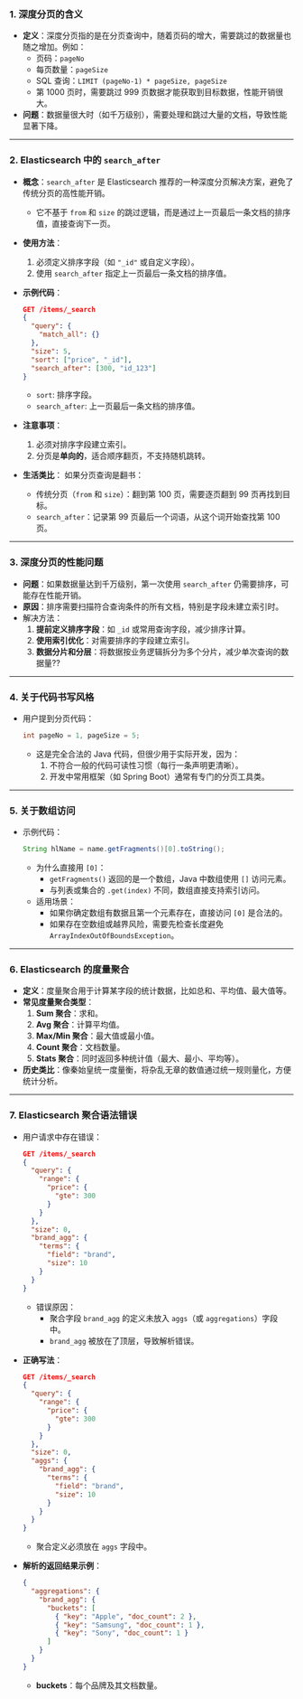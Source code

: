 ### **1. 深度分页的含义**

- **定义**：深度分页指的是在分页查询中，随着页码的增大，需要跳过的数据量也随之增加。例如：
  - 页码：`pageNo`
  - 每页数量：`pageSize`
  - SQL 查询：`LIMIT (pageNo-1) * pageSize, pageSize`
  - 第 1000 页时，需要跳过 999 页数据才能获取到目标数据，性能开销很大。
- **问题**：数据量很大时（如千万级别），需要处理和跳过大量的文档，导致性能显著下降。

------

### **2. Elasticsearch 中的 `search_after`**

- **概念**：`search_after` 是 Elasticsearch 推荐的一种深度分页解决方案，避免了传统分页的高性能开销。

  - 它不基于 `from` 和 `size` 的跳过逻辑，而是通过上一页最后一条文档的排序值，直接查询下一页。

- **使用方法**：

  1. 必须定义排序字段（如 `"_id"` 或自定义字段）。
  2. 使用 `search_after` 指定上一页最后一条文档的排序值。

- **示例代码**：

  ```json
  GET /items/_search
  {
    "query": {
      "match_all": {}
    },
    "size": 5,
    "sort": ["price", "_id"],
    "search_after": [300, "id_123"]
  }
  ```

  - `sort`: 排序字段。
  - `search_after`: 上一页最后一条文档的排序值。

- **注意事项**：

  1. 必须对排序字段建立索引。
  2. 分页是**单向的**，适合顺序翻页，不支持随机跳转。

- **生活类比**：
  如果分页查询是翻书：

  - 传统分页（`from` 和 `size`）：翻到第 100 页，需要逐页翻到 99 页再找到目标。
  - `search_after`：记录第 99 页最后一个词语，从这个词开始查找第 100 页。

------

### **3. 深度分页的性能问题**

- **问题**：如果数据量达到千万级别，第一次使用 `search_after` 仍需要排序，可能存在性能开销。
- **原因**：排序需要扫描符合查询条件的所有文档，特别是字段未建立索引时。
- 解决方法：
  1. **提前定义排序字段**：如 `_id` 或常用查询字段，减少排序计算。
  2. **使用索引优化**：对需要排序的字段建立索引。
  3. **数据分片和分层**：将数据按业务逻辑拆分为多个分片，减少单次查询的数据量??

------

### **4. 关于代码书写风格**

- 用户提到分页代码：

  ```java
  int pageNo = 1, pageSize = 5;
  ```

  - 这是完全合法的 Java 代码，但很少用于实际开发，因为：
    1. 不符合一般的代码可读性习惯（每行一条声明更清晰）。
    2. 开发中常用框架（如 Spring Boot）通常有专门的分页工具类。

------

### **5. 关于数组访问**

- 示例代码：

  ```java
  String hlName = name.getFragments()[0].toString();
  ```

  - 为什么直接用 `[0]`：
    - `getFragments()` 返回的是一个数组，Java 中数组使用 `[]` 访问元素。
    - 与列表或集合的 `.get(index)` 不同，数组直接支持索引访问。
  - 适用场景：
    - 如果你确定数组有数据且第一个元素存在，直接访问 `[0]` 是合法的。
    - 如果存在空数组或越界风险，需要先检查长度避免 `ArrayIndexOutOfBoundsException`。

------

### **6. Elasticsearch 的度量聚合**

- **定义**：度量聚合用于计算某字段的统计数据，比如总和、平均值、最大值等。
- **常见度量聚合类型**：
  1. **Sum 聚合**：求和。
  2. **Avg 聚合**：计算平均值。
  3. **Max/Min 聚合**：最大值或最小值。
  4. **Count 聚合**：文档数量。
  5. **Stats 聚合**：同时返回多种统计值（最大、最小、平均等）。
- **历史类比**：像秦始皇统一度量衡，将杂乱无章的数值通过统一规则量化，方便统计分析。

------

### **7. Elasticsearch 聚合语法错误**

- 用户请求中存在错误：

  ```json
  GET /items/_search
  {
    "query": {
      "range": {
        "price": {
          "gte": 300
        }
      }
    },
    "size": 0,
    "brand_agg": {
      "terms": {
        "field": "brand",
        "size": 10
      }
    }
  }
  ```

  - 错误原因：
    - 聚合字段 `brand_agg` 的定义未放入 `aggs`（或 `aggregations`）字段中。
    - `brand_agg` 被放在了顶层，导致解析错误。

- **正确写法**：

  ```json
  GET /items/_search
  {
    "query": {
      "range": {
        "price": {
          "gte": 300
        }
      }
    },
    "size": 0,
    "aggs": {
      "brand_agg": {
        "terms": {
          "field": "brand",
          "size": 10
        }
      }
    }
  }
  ```

  - 聚合定义必须放在 `aggs` 字段中。

- **解析的返回结果示例**：

  ```json
  {
    "aggregations": {
      "brand_agg": {
        "buckets": [
          { "key": "Apple", "doc_count": 2 },
          { "key": "Samsung", "doc_count": 1 },
          { "key": "Sony", "doc_count": 1 }
        ]
      }
    }
  }
  ```

  - **buckets**：每个品牌及其文档数量。